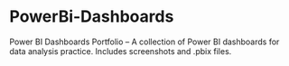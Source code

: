 # PowerBi-Dashboards
Power BI Dashboards Portfolio – A collection of Power BI dashboards for data analysis practice. Includes screenshots and .pbix files.
